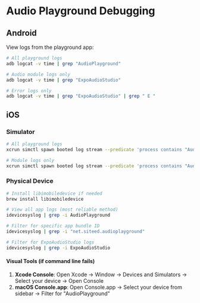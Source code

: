 # Audio Playground Debugging

## Android
View logs from the playground app:
```bash
# All playground logs
adb logcat -v time | grep "AudioPlayground"

# Audio module logs only
adb logcat -v time | grep "ExpoAudioStudio"

# Error logs only
adb logcat -v time | grep "ExpoAudioStudio" | grep " E "
```

## iOS
### Simulator
```bash
# All playground logs
xcrun simctl spawn booted log stream --predicate 'process contains "AudioDevPlayground"'

# Module logs only
xcrun simctl spawn booted log stream --predicate 'process contains "AudioDevPlayground" && subsystem contains "ExpoAudioStream"'
```

### Physical Device
```bash
# Install libimobiledevice if needed
brew install libimobiledevice

# View all app logs (most reliable method)
idevicesyslog | grep -i AudioPlayground

# Filter for specific app bundle ID
idevicesyslog | grep -i "net.siteed.audioplayground"

# Filter for ExpoAudioStudio logs
idevicesyslog | grep -i ExpoAudioStudio
```

#### Visual Tools (if command line fails)
1. **Xcode Console**: Open Xcode → Window → Devices and Simulators → Select your device → Open Console
2. **macOS Console.app**: Open Console.app → Select your device from sidebar → Filter for "AudioPlayground"
